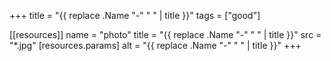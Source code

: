+++
title = "{{ replace .Name "-" " " | title }}"
tags = ["good"]

[[resources]]
    name = "photo"
    title = "{{ replace .Name "-" " " | title }}"
    src = "*.jpg"
    [resources.params]
        alt = "{{ replace .Name "-" " " | title }}"
+++
